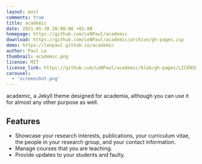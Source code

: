 ```yaml
---
layout: post
comments: true
title: academic
date: 2021-05-30 20:00:00 +01:00
homepage: https://github.com/LeNPaul/academic
download: https://github.com/LeNPaul/academic/archive/gh-pages.zip
demo: https://lenpaul.github.io/academic
author: Paul Le
thumbnail: academic.png
license: MIT
license_link: https://github.com/LeNPaul/academic/blob/gh-pages/LICENSE.txt
carousel:
  - 'screenshot.png'
---
```


academic, a Jekyll theme designed for academia, although you can use it for almost any other purpose as well.

## Features

* Showcase your research interests, publications, your curriculum vitae, the people in your research group, and your contact information.
* Manage courses that you are teaching.
* Provide updates to your students and faulty.
